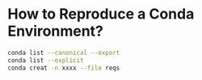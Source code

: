 # How to Reproduce a Conda Environment?

```bash
conda list --canonical --export
conda list --explicit
conda creat -n xxxx --file reqs
```


